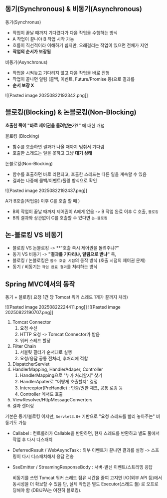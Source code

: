 
## 동기(Synchronous) & 비동기(Asynchronous)

동기(Synchronus)
- 작업이 끝날 때까지 기다렸다가 다음 작업을 수행하는 방식
- A 작업이 끝나야 B 작업 시작 가능
- 흐름이 직선적이라 이해하기 쉽지만, 오래걸리는 작업이 있으면 전체가 지연
- **작업의 순서가 보장됨**

비동기(Asynchronus)
- 작업을 시켜놓고 기다리지 않고 다음 작업을 바로 진행
- 작업이 끝나면 알림 (콜백, 이벤트, Future/Promise 등)으로 결과를 
- **순서 보장 X**

![[Pasted image 20250822192342.png]]



## 블로킹(Blocking) & 논블로킹(Non-Blocking)

**호출한 쪽이 "바로 제어권을 돌려받는가?"** 에 대한 개념

블로킹 (Blocking)
- 함수를 호출하면 결과가 나올 때까지 멈춰서 기다림
- 호출한 스레드는 일을 못하고 그냥 **대기 상태**

논블로킹(Non-Blocking)
- 함수를 호출하면 바로 리턴되고, 호출한 스레드는 다른 일을 계속할 수 있음
- 결과는 나중에 콜백/이벤트/폴링 방식으로 확인

![[Pasted image 20250822192437.png]]

A가 B호출(작업중) 이후 C를 호출 할 때 ) 
- B의 작업이 끝날 때까지 제어권이 A에게 없음 -> B 작업 완료 이후 C 호출, `블로킹`
- B의 결과와 상관없이 C를 호출할 수 있다면 `논-블로킹`

## 논-블로킹 VS 비동기 

- 블로킹 VS 논블로킹 -> **"호출 즉시 제어권을 돌려주냐?"
- 동기 VS 비동기 -> **"결과를 기다리냐, 알림으로 받냐"**
즉, 
- 블로킹 / 논블로킹은 `함수 호출 시점`의 동작 방식 (호출 시점의 제어권 문제)
- 동기 / 비동기는 `작업 완료 결과`를 처리하는 방식  

## Spring MVC에서의 동작 

동기 + 블로킹( 요청 1건 당 Tomcat 워커 스레드 1개가 끝까지 처리)

![[Pasted image 20250822224411.png]]
![[Pasted image 20250822190707.png]]


1. Tomcat Connector
	1. 요청 수신
	2. HTTP 요청 -> Tomcat Connector가 받음
	3. 워커 스레드 할당
2. Filter Chain
	1. 서블릿 필터가 순서대로 실행
	2. 요청/응답 공통 전처리, 후처리에 적합
3. DispatcherServlet
4. HandlerMapping, HandlerAdaper, Controller
	1. HandlerMapping으로 "누가 처리할지" 찾기
	2. HandlerApater로 "어떻게 호출할지" 결정
	3. Interceptor(PreHandle) : 인증/권한 체크, 공통 로깅 등
	4. Controller 메서드 호출
5. ViewResolver/HttpMessageConverters
6. 결과 렌더링

기본은 동기/블로킹 이지만, `Servlet3.0+` 기반으로 "요청 스레드를 빨리 놓아주는" 비동기도 가능
- Callabel<T> : 컨트롤러가 Callable을 반환하면, 현재 스레드를 반환하고 별도 풀에서 작업 후 다시 디스패치
- DeferredResult<T> / WebAsyncTask : 외부 이벤트가 끝나면 결과를 설정 -> 스프링이 다시 디스패치해서 응답 전송
- SseEmitter / StreamingResponseBody : 서버-발신 이벤트/스트리밍 응답

	비동기를 쓰면 Tomcat 워커 스레드 점유 시간을 줄여 고지연 I/O(외부 API 등)에서 동시성을 더 확보할 수 있음
	단, 실제 작업은 별도 Executor(스레드 풀) 로 오프로딩해야 함 (DB/JPA는 여전히 블로킹).
